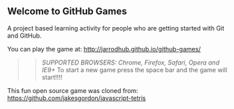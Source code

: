 ## Welcome to GitHub Games

A project based learning activity for people who are getting started with Git and GitHub.

You can play the game at: http://jarrodhub.github.io/github-games/

>> _*SUPPORTED BROWSERS*: Chrome, Firefox, Safari, Opera and IE9+_
To start a new game press the space bar and the game will start!!!!

This fun open source game was cloned from: https://github.com/jakesgordon/javascript-tetris
